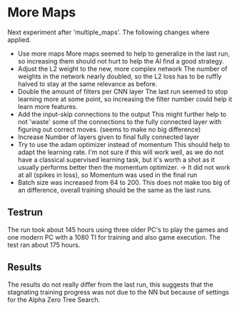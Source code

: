# More Maps

Next experiment after 'multiple_maps'.
The following changes where applied.

- Use more maps
    More maps seemed to help to generalize in the last run, so increasing them should not hurt to help the AI
    find a good strategy.
- Adjust the L2 weight to the new, more complex network
    The number of weights in the network nearly doubled, so the L2 loss has to be ruffly halved to
    stay at the same relevance as before.
- Double the amount of filters per CNN layer
    The last run seemed to stop learning more at some point, so increasing the filter number could
    help it learn more features.
- Add the input-skip connections to the output
    This might further help to not 'waste' some of the connections to the fully connected layer
    with figuring out correct moves. (seems to make no big difference)
- Increase Number of layers given to final fully connected layer
- Try to use the adam optimizer instead of momentum
    This should help to adapt the learning rate. I'm not sure if this will work well, as we do not
    have a classical supervised learning task, but it's worth a shot as it usually performs better
    then the momentum optimizer. -> It did not work at all (spikes in loss), so Momentum was used in the final run
- Batch size was increased from 64 to 200. This does not make too big of an difference, overall training should be
    the same as the last runs.

## Testrun

The run took about 145 hours using three older PC's to play the games and one
modern PC with a 1080 TI for training and also game execution.
The test ran about 175 hours.


## Results

The results do not really differ from the last run,
this suggests that the stagnating training progress was not due to the NN but because
of settings for the Alpha Zero Tree Search.

